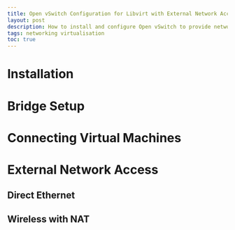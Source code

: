 ```yaml
---
title: Open vSwitch Configuration for Libvirt with External Network Access
layout: post
description: How to install and configure Open vSwitch to provide networking for virtual machines hosted with libvirt and QEMU
tags: networking virtualisation
toc: true
---
```


# Installation

# Bridge Setup

# Connecting Virtual Machines

# External Network Access

## Direct Ethernet

## Wireless with NAT
